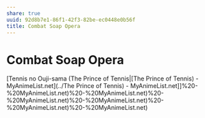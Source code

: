 ```yaml
---
share: true
uuid: 92d8b7e1-86f1-42f3-82be-ec0448e0b56f
title: Combat Soap Opera
---
```

# Combat Soap Opera
[Tennis no Ouji-sama (The Prince of Tennis|[The Prince of Tennis) - MyAnimeList.net](../The Prince of Tennis) - MyAnimeList.net]]%20-%20MyAnimeList.net)%20-%20MyAnimeList.net)%20-%20MyAnimeList.net)%20-%20MyAnimeList.net)%20-%20MyAnimeList.net)%20-%20MyAnimeList.net)